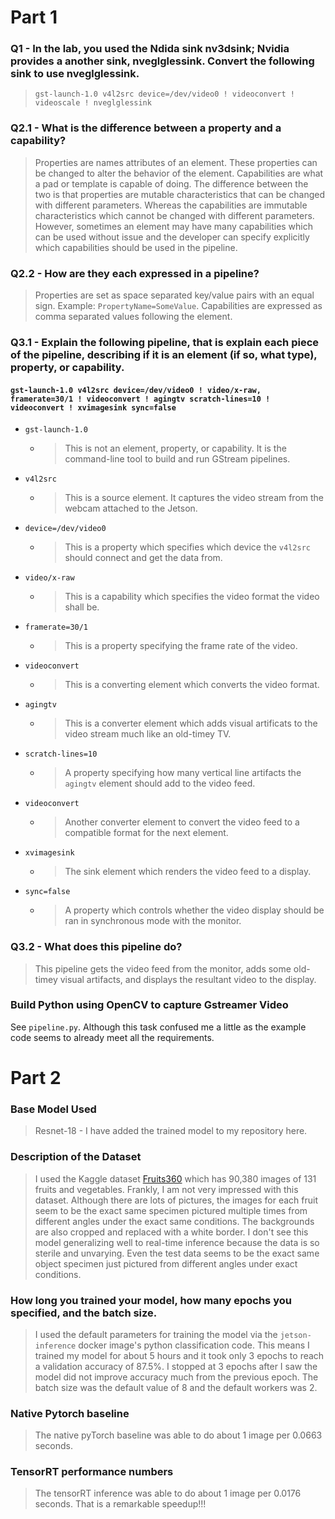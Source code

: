 # Part 1

### Q1 - In the lab, you used the Ndida sink nv3dsink; Nvidia provides a another sink, nveglglessink. Convert the following sink to use nveglglessink.
> `gst-launch-1.0 v4l2src device=/dev/video0 ! videoconvert ! videoscale ! nveglglessink`

### Q2.1 - What is the difference between a property and a capability?
> Properties are names attributes of an element. These properties can be changed to alter the behavior of the element.
> Capabilities are what a pad or template is capable of doing. The difference between the two is that properties are mutable characteristics that can be changed with different parameters. Whereas the capabilities are immutable characteristics which cannot be changed with different parameters. However, sometimes an element may have many capabilities which can be used without issue and the developer can specify explicitly which capabilities should be used in the pipeline. 

### Q2.2 - How are they each expressed in a pipeline?
> Properties are set as space separated key/value pairs with an equal sign. Example: `PropertyName=SomeValue`. Capabilities are expressed as comma separated values following the element. 

### Q3.1 - Explain the following pipeline, that is explain each piece of the pipeline, describing if it is an element (if so, what type), property, or capability.
#### `gst-launch-1.0 v4l2src device=/dev/video0 ! video/x-raw, framerate=30/1 ! videoconvert ! agingtv scratch-lines=10 ! videoconvert ! xvimagesink sync=false`

- `gst-launch-1.0`
    - > This is not an element, property, or capability. It is the command-line tool to build and run GStream pipelines.
- `v4l2src`
    - > This is a source element. It captures the video stream from the webcam attached to the Jetson.
- `device=/dev/video0`
    - > This is a property which specifies which device the `v4l2src` should connect and get the data from. 
- `video/x-raw`
    - > This is a capability which specifies the video format the video shall be. 
- `framerate=30/1`
    - > This is a property specifying the frame rate of the video.
- `videoconvert`
    - > This is a converting element which converts the video format. 
- `agingtv`
    - > This is a converter element which adds visual artificats to the video stream much like an old-timey TV. 
- `scratch-lines=10`
    - > A property specifying how many vertical line artifacts the `agingtv` element should add to the video feed. 
- `videoconvert`
    - > Another converter element to convert the video feed to a compatible format for the next element. 
- `xvimagesink`
    - > The sink element which renders the video feed to a display. 
- `sync=false`
    - > A property which controls whether the video display should be ran in synchronous mode with the monitor. 


### Q3.2 - What does this pipeline do?
> This pipeline gets the video feed from the monitor, adds some old-timey visual artifacts, and displays the resultant video to the display. 

### Build Python using OpenCV to capture Gstreamer Video
See `pipeline.py`. Although this task confused me a little as the example code seems to already meet all the requirements. 


# Part 2
### Base Model Used
> Resnet-18 - I have added the trained model to my repository here.

### Description of the Dataset
> I used the Kaggle dataset [Fruits360](https://www.kaggle.com/datasets/moltean/fruits) which has 90,380 images of 131 fruits and vegetables. Frankly, I am not very impressed with this dataset. Although there are lots of pictures, the images for each fruit seem to be the exact same specimen pictured multiple times from different angles under the exact same conditions. The backgrounds are also cropped and replaced with a white border. I don't see this model generalizing well to real-time inference because the data is so sterile and unvarying. Even the test data seems to be the exact same object specimen just pictured from different angles under exact conditions. 

### How long you trained your model, how many epochs you specified, and the batch size.
> I used the default parameters for training the model via the `jetson-inference` docker image's python classification code. This means I trained my model for about 5 hours and it took only 3 epochs to reach a validation accuracy of 87.5%. I stopped at 3 epochs after I saw the model did not improve accuracy much from the previous epoch. The batch size was the default value of 8 and the default workers was 2. 

### Native Pytorch baseline
> The native pyTorch baseline was able to do about 1 image per 0.0663 seconds. 

### TensorRT performance numbers
> The tensorRT inference was able to do about 1 image per 0.0176 seconds. That is a remarkable speedup!!!
